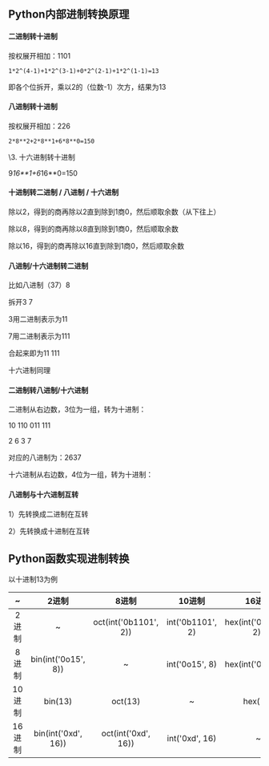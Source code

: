 ## Python内部进制转换原理

#### 二进制转十进制

按权展开相加：1101

`1*2^(4-1)+1*2^(3-1)+0*2^(2-1)+1*2^(1-1)=13`

即各个位拆开，乘以2的（位数-1）次方，结果为13

#### 八进制转十进制

按权展开相加：226

`2*8**2+2*8**1+6*8**0=150`

\3. 十六进制转十进制

9*16**1+6*16**0=150

#### 十进制转二进制 / 八进制 / 十六进制

除以2，得到的商再除以2直到除到1商0，然后顺取余数（从下往上）

除以8，得到的商再除以8直到除到1商0，然后顺取余数

除以16，得到的商再除以16直到除到1商0，然后顺取余数

#### 八进制/十六进制转二进制

比如八进制（37）8

拆开3 7

3用二进制表示为11

7用二进制表示为111

合起来即为11 111

十六进制同理

####  二进制转八进制/十六进制

二进制从右边数，3位为一组，转为十进制：

10 110 011 111

2   6   3   7

对应的八进制为：2637

十六进制从右边数，4位为一组，转为十进制：

#### 八进制与十六进制互转

1）先转换成二进制在互转

2）先转换成十进制在互转

## Python函数实现进制转换

以十进制13为例

|   ~    |        2进制        |         8进制         |      10进制      |        16进制         |
| :----: | :-----------------: | :-------------------: | :--------------: | :-------------------: |
| 2进制  |          ~          | oct(int('0b1101', 2)) | int('0b1101', 2) | hex(int('0b1101', 2)) |
| 8进制  | bin(int('0o15', 8)) |           ~           |  int('0o15', 8)  |  hex(int('0o15', 8)   |
| 10进制 |       bin(13)       |        oct(13)        |        ~         |        hex(13)        |
| 16进制 | bin(int('0xd', 16)) |  oct(int('0xd', 16))  |  int('0xd', 16)  |           ~           |

